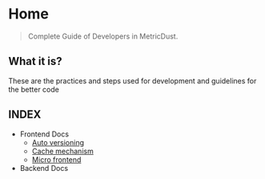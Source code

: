 # Home

> Complete Guide of Developers in MetricDust.

## What it is?

These are the practices and steps used for development and guidelines for the better code

## INDEX

- Frontend Docs
    -   [Auto versioning](/frontend/auto_version.md)
    -   [Cache mechanism](/error.md)
    -   [Micro frontend](/error.md)
- Backend Docs

